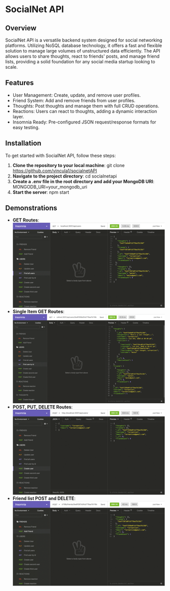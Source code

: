 # SocialNet API

## Overview

SocialNet API is a versatile backend system designed for social networking platforms. Utilizing NoSQL database technology, it offers a fast and flexible solution to manage large volumes of unstructured data efficiently. The API allows users to share thoughts, react to friends' posts, and manage friend lists, providing a solid foundation for any social media startup looking to scale.

## Features

- User Management: Create, update, and remove user profiles.
- Friend System: Add and remove friends from user profiles.
- Thoughts: Post thoughts and manage them with full CRUD operations.
- Reactions: Users can react to thoughts, adding a dynamic interaction layer.
- Insomnia Ready: Pre-configured JSON request/response formats for easy testing.

## Installation

To get started with SocialNet API, follow these steps:

1. **Clone the repository to your local machine**:
git clone https://github.com/vincula1/socialnetAPI
2. **Navigate to the project directory**:
cd socialnetapi
3. **Create a .env file in the root directory and add your MongoDB URI**:
MONGODB_URI=your_mongodb_uri
4. **Start the server**:
npm start

## Demonstrations

- **GET Routes**: ![Get Routes](Assets/18-nosql-homework-demo-01.gif)
- **Single Item GET Routes**: ![Get by ID](Assets/18-nosql-homework-demo-02.gif)
- **POST, PUT, DELETE Routes**: ![Post Put Delete routes](Assets/18-nosql-homework-demo-03.gif)
- **Friend list POST and DELETE**: ![Friend list](Assets/18-nosql-homework-demo-04.gif)